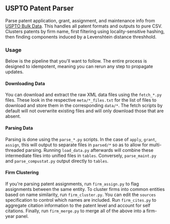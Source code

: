 ## USPTO Patent Parser

Parse patent application, grant, assignment, and maintenance info from [USPTO Bulk Data](https://bulkdata.uspto.gov/). This handles all patent formats and outputs to pure CSV. Clusters patents by firm name, first filtering using locality-sensitive hashing, then finding components induced by a Levenshtein distance threshhold.

### Usage

Below is the pipeline that you'll want to follow. The entire process is designed to idempotent, meaning you can rerun any step to propagate updates.

#### Downloading Data

You can download and extract the raw XML data files using the `fetch_*.py` files. These look in the respective `meta/*_files.txt` for the list of files to download and store them in the corresponding `data/*`. The fetch scripts by default will not overwrite existing files and will only download those that are absent.

#### Parsing Data

Parsing is done using the `parse_*.py` scripts. In the case of `apply`, `grant`, `assign`, this will output to separate files in `parsed/*` so as to allow for multi-threaded parsing. Running `load_data.py` afterwards will combine these intermediate files into unified files in `tables`. Conversely, `parse_maint.py` and `parse_compustat.py` output directly to `tables`.

#### Firm Clustering

If you're parsing patent assignments, run `firm_assign.py` to flag assignments between the same entity. To cluster firms into common entities based on name similarity, run `firm_cluster.py`. You can edit the `sources` specification to control which names are included. Run `firm_cites.py` to aggregate citation information to the patent level and account for self citations. Finally, run `firm_merge.py` to merge all of the above into a firm-year panel.
